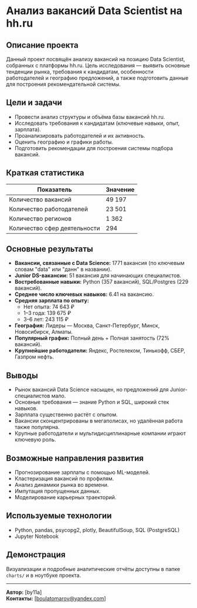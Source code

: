 # Анализ вакансий Data Scientist на hh.ru

## Описание проекта

Данный проект посвящён анализу вакансий на позицию Data Scientist, собранных с платформы hh.ru. Цель исследования — выявить основные тенденции рынка, требования к кандидатам, особенности работодателей и географию предложений, а также подготовить данные для построения рекомендательной системы.

## Цели и задачи

- Провести анализ структуры и объёма базы вакансий hh.ru.
- Исследовать требования к кандидатам (ключевые навыки, опыт, зарплата).
- Проанализировать работодателей и их активность.
- Оценить географию и графики работы.
- Подготовить рекомендации для построения системы подбора вакансий.

## Краткая статистика

| Показатель                  | Значение      |
|-----------------------------|---------------|
| Количество вакансий         | 49 197        |
| Количество работодателей    | 23 501        |
| Количество регионов         | 1 362         |
| Количество сфер деятельности| 294           |

## Основные результаты

- **Вакансии, связанные с Data Science:** 1771 вакансия (по ключевым словам "data" или "данн" в названии).
- **Junior DS-вакансии:** 51 вакансия для начинающих специалистов.
- **Востребованные навыки:** Python (357 вакансий), SQL/Postgres (229 вакансий).
- **Среднее число ключевых навыков:** 6.41 на вакансию.
- **Средняя зарплата по опыту:**
    - Нет опыта: 74 643 ₽
    - 1–3 года: 139 675 ₽
    - 3–6 лет: 243 115 ₽
- **География:** Лидеры — Москва, Санкт-Петербург, Минск, Новосибирск, Алматы.
- **Популярный график:** Полный день + Полная занятость (72% вакансий).
- **Крупнейшие работодатели:** Яндекс, Ростелеком, Тинькофф, СБЕР, Газпром нефть.

## Выводы

- Рынок вакансий Data Science насыщен, но предложений для Junior-специалистов мало.
- Основные требования — знание Python и SQL, широкий стек навыков.
- Зарплата существенно растёт с опытом.
- Вакансии сконцентрированы в мегаполисах, но удалённая работа также популярна.
- Крупные работодатели и мультидисциплинарные компании играют ключевую роль.

## Возможные направления развития

- Прогнозирование зарплаты с помощью ML-моделей.
- Кластеризация вакансий по профилям.
- Анализ динамики рынка во времени.
- Импутация пропущенных данных.
- Моделирование карьерных траекторий.

## Используемые технологии

- Python, pandas, psycopg2, plotly, BeautifulSoup, SQL (PostgreSQL)
- Jupyter Notebook

## Демонстрация

Визуализации и подробные аналитические отчёты доступны в папке `charts/` и в ноутбуке проекта.

---

**Автор:** [by11a]  
**Контакты:** [boulatomarov@yandex.com]
